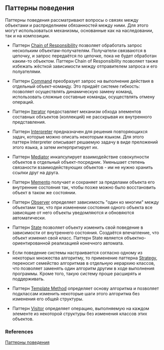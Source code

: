 ## Паттерны поведения

Паттерны поведения рассматривают вопросы о связях между объектами и распределнием обязанностей между ними.
Для этого могут использоваться механизмы, основанные как на наследовании, так и на композиции.

* Паттерн [Chain of Responsibility] позволяет обработать запрос нескольким объектам-получателям.
Получатели связваются в цепочку, и запрос передаётся по цепочке, пока не будет обработан каким-то объектом.
Паттерн Chain of Responsibility позволяет также избежать жёсткой зависимости между отправителем запроса и его полуателями.

* Паттерн [Command] преобразует запрос на выполнение действия в отдельный объект-команду.
Это придаёт системе гибкость: позволяет осуществлять динамическую замену команд, использовать сложные составные команды, осуществлять отмену операций.

* Паттерн [Iterator] предоставляет механизм обхода элементов составных обхъектов (коллекций) не расскрывая их внутренного представления.

* Паттерн [Interpreter] предназначен для решения повторяющихся задач, которые можно описать некоторым языком.
Для этого паттерн Interpreter описывает решаемую задачу в виде преложений этого языка, а затем интерпритирует их.

* Паттерн [Mediator] инкапсулирует взаимодействие совокупности объектов в отдельный объект-посредник.
Уменьшает степень связаности взаимодействующих объектов - им не нужно хранить ссылки друг на друга.

* Паттерн [Memento] получает и сохраняет за пределами объекта его внутренние состояния так, чтобы позже можно было восстановить объект в таком же состоянии.

* Паттерн [Observer] определяет зависимость "один ко многим" между объектами так,
что при изменении состояния одного объекта все зависящие от него объекты уведомляются и обновяются автоматически.

* Паттерн [State] позволяет объекту изменить свой поведение в зависимости от внутреннего состояния.
Создаётся впечатление, что объект изменил свой класс. Паттерн State является объектно-ориентированной реализацией конечного автомата.

* Если поведение системы настраивается согласно одному из некоторых множества алгоритму,
то применение паттерна [Strategy], переносит семейство алгоритмав в отдельную иерархию классов,
что позволяет заменять один алгоритм другим в ходе выполнения программы. Кроме того, такую систему проше расширять и поддерживать.

* Паттерн [Template Method] определяет основу алгоритма и позволяет подклассам изменить некоторые шаги этого алгоритма без изменения его общей структуры.

* Паттерн [Visitor] определяет операцию, выполняемую на каждом элементе из некоторой структуры без изменения классов этих объектов.

### References

[Паттерны поведения]

[Паттерны поведения]: http://cpp-reference.ru/patterns/behavioral-patterns/

[Chain of Responsibility]: https://github.com/AlvinGames/design-patterns-cpp/tree/master/Behavioral%20Patterns/Chain-Of-Responsibility
[Command]: https://github.com/AlvinGames/design-patterns-cpp/tree/master/Behavioral%20Patterns/Command
[Interpreter]: https://github.com/AlvinGames/design-patterns-cpp/tree/master/Behavioral%20Patterns/Interpreter
[Iterator]: https://github.com/AlvinGames/design-patterns-cpp/tree/master/Behavioral%20Patterns/Iterator
[Mediator]: https://github.com/AlvinGames/design-patterns-cpp/tree/master/Behavioral%20Patterns/Mediator
[Memento]: https://github.com/AlvinGames/design-patterns-cpp/tree/master/Behavioral%20Patterns/Memento
[Observer]: https://github.com/AlvinGames/design-patterns-cpp/tree/master/Behavioral%20Patterns/Observer
[State]: https://github.com/AlvinGames/design-patterns-cpp/tree/master/Behavioral%20Patterns/State
[Strategy]: https://github.com/AlvinGames/design-patterns-cpp/tree/master/Behavioral%20Patterns/Strategy
[Template Method]: https://github.com/AlvinGames/design-patterns-cpp/tree/master/Behavioral%20Patterns/Template-Method
[Visitor]: https://github.com/AlvinGames/design-patterns-cpp/tree/master/Behavioral%20Patterns/Visitor
